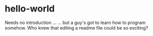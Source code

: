 # hello-world
Needs no introduction ... 
... but a guy's got to learn how to program somehow.
Who knew that editing a readme file could be so exciting?
